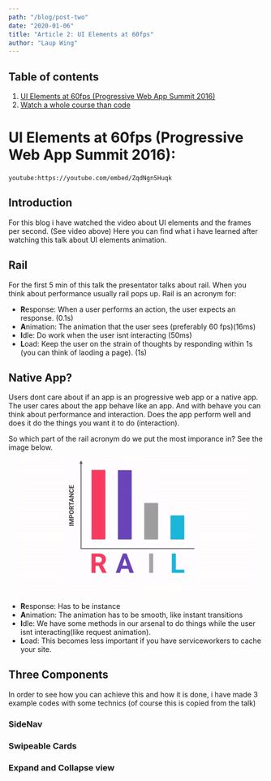 ```yaml
---
path: "/blog/post-two"
date: "2020-01-06"
title: "Article 2: UI Elements at 60fps"
author: "Laup Wing"
---
```


## Table of contents
1. [UI Elements at 60fps (Progressive Web App Summit 2016)](#ui-elements-at-60fps-progressive-web-app-summit-2016)
2. [Watch a whole course than code](#watch-a-whole-course-than-code)


# UI Elements at 60fps (Progressive Web App Summit 2016):
`youtube:https://youtube.com/embed/ZqdNgn5Huqk`

## Introduction 
For this blog i have watched the video about UI elements and the frames per second. (See video above) Here you can find what i have learned after watching this talk about UI elements animation.

## Rail
For the first 5 min of this talk the presentator talks about rail. When you think about performance usually rail pops up. Rail is an acronym for:
*   **R**esponse: When a user performs an action, the user expects an response. (0.1s)
*   **A**nimation: The animation that the user sees (preferably 60 fps)(16ms)
*   **I**dle: Do work when the user isnt interacting (50ms)
*   **L**oad: Keep the user on the strain of thoughts by responding within 1s (you can think of laoding a page). (1s) 
 
## Native App?
Users dont care about if an app is an progressive web app or a native app. The user cares about the app behave like an app. And with behave you can think about performance and interaction. Does the app perform well and does it do the things you want it to do (interaction).

So which part of the rail acronym do we put the most imporance in? See the image below.
![alt text](https://github.com/LaupWing/blog_posts/blob/master/src/images/rail.png?raw=true)
*   **R**esponse: Has to be instance
*   **A**nimation: The animation has to be smooth, like instant transitions
*   **I**dle: We have some methods in our arsenal to do things while the user isnt interacting(like request animation).
*   **L**oad: This becomes less important if you have serviceworkers to cache your site.

## Three Components
In order to see how you can achieve this and how it is done, i have made 3 example codes with some technics (of course this is copied from the talk) 
### SideNav
### Swipeable Cards
### Expand and Collapse view